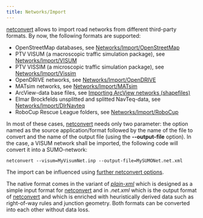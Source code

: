 ```yaml
---
title: Networks/Import
---
```


[netconvert](../netconvert.md) allows to import road networks from
different third-party formats. By now, the following formats are
supported:

- OpenStreetMap databases, see
  [Networks/Import/OpenStreetMap](../Networks/Import/OpenStreetMap.md)
- PTV VISUM (a macroscopic traffic simulation package), see
  [Networks/Import/VISUM](../Networks/Import/VISUM.md)
- PTV VISSIM (a microscopic traffic simulation package), see
  [Networks/Import/Vissim](../Networks/Import/Vissim.md)
- OpenDRIVE networks, see
  [Networks/Import/OpenDRIVE](../Networks/Import/OpenDRIVE.md)
- MATsim networks, see
  [Networks/Import/MATsim](../Networks/Import/MATsim.md)
- ArcView-data base files, see [Importing ArcView networks (shapefiles)](../Networks/Import/ArcView.md)
- Elmar Brockfelds unsplitted and splitted NavTeq-data, see
  [Networks/Import/DlrNavteq](../Networks/Import/DlrNavteq.md)
- RoboCup Rescue League folders, see
  [Networks/Import/RoboCup](../Networks/Import/RoboCup.md)

In most of these cases, [netconvert](../netconvert.md) needs only
two parameter: the option named as the source application/format
followed by the name of the file to convert and the name of the output
file (using the **--output-file** option). In the case, a VISUM network shall be
imported, the following code will convert it into a SUMO-network:

```
netconvert --visum=MyVisumNet.inp --output-file=MySUMONet.net.xml
```

The import can be influenced using [further netconvert options](../Networks/Further_Options.md).

The native format comes in the variant of
[*plain-xml*](../Networks/PlainXML.md#node_descriptions)
which is designed as a simple input format for
[netconvert](../netconvert.md) and in *.net.xml* which is the
output format of [netconvert](../netconvert.md) and which is
enriched with heuristically derived data such as right-of-way rules and
junction geometry. Both formats can be converted into each other without
data loss.